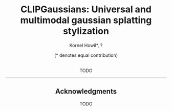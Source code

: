<div align="center">
<h1> CLIPGaussians: Universal and multimodal gaussian splatting stylization</h1>
Kornel Howil*, ?

(* denotes equal contribution)
<br> <br>

TODO

------------------------------------

## Acknowledgments

TODO
